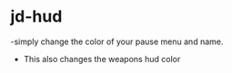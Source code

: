# jd-hud

-simply change the color of your pause menu and name. 
- This also changes the weapons hud color

